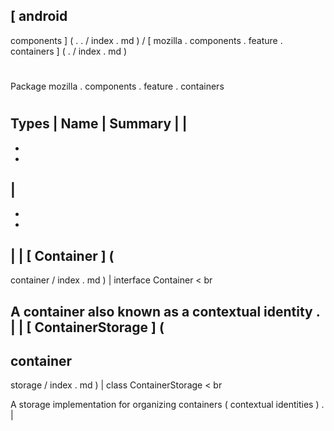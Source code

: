 [
android
-
components
]
(
.
.
/
index
.
md
)
/
[
mozilla
.
components
.
feature
.
containers
]
(
.
/
index
.
md
)
#
#
Package
mozilla
.
components
.
feature
.
containers
#
#
#
Types
|
Name
|
Summary
|
|
-
-
-
|
-
-
-
|
|
[
Container
]
(
-
container
/
index
.
md
)
|
interface
Container
<
br
>
A
container
also
known
as
a
contextual
identity
.
|
|
[
ContainerStorage
]
(
-
container
-
storage
/
index
.
md
)
|
class
ContainerStorage
<
br
>
A
storage
implementation
for
organizing
containers
(
contextual
identities
)
.
|
